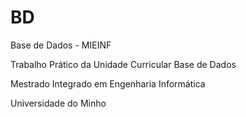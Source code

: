 # BD
Base de Dados - MIEINF

Trabalho Prático da Unidade Curricular Base de Dados

Mestrado Integrado em Engenharia Informática 

Universidade do Minho

